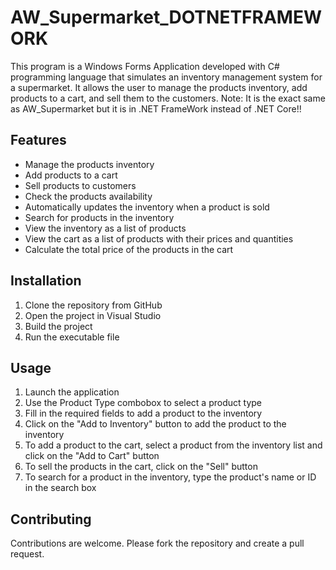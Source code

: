 # AW_Supermarket_DOTNETFRAMEWORK

This program is a Windows Forms Application developed with C# programming language that simulates an inventory management system for a supermarket. It allows the user to manage the products inventory, add products to a cart, and sell them to the customers.
Note: It is the exact same as AW_Supermarket but it is in .NET FrameWork instead of .NET Core!!
## Features

- Manage the products inventory
- Add products to a cart
- Sell products to customers
- Check the products availability
- Automatically updates the inventory when a product is sold
- Search for products in the inventory
- View the inventory as a list of products
- View the cart as a list of products with their prices and quantities
- Calculate the total price of the products in the cart

## Installation

1. Clone the repository from GitHub
2. Open the project in Visual Studio
3. Build the project
4. Run the executable file

## Usage

1. Launch the application
2. Use the Product Type combobox to select a product type
3. Fill in the required fields to add a product to the inventory
4. Click on the "Add to Inventory" button to add the product to the inventory
5. To add a product to the cart, select a product from the inventory list and click on the "Add to Cart" button
6. To sell the products in the cart, click on the "Sell" button
7. To search for a product in the inventory, type the product's name or ID in the search box

## Contributing

Contributions are welcome. Please fork the repository and create a pull request.
